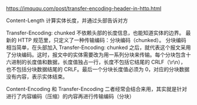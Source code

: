 https://imququ.com/post/transfer-encoding-header-in-http.html

Content-Length
计算实体长度，并通过头部告诉对方


Transfer-Encoding: chunked
不依赖头部的长度信息，也能知道实体的边界。
最新的 HTTP 规范里，只定义了一种传输编码：分块编码（chunked）。
分块编码相当简单，在头部加入 Transfer-Encoding: chunked 之后，就代表这个报文采用了分块编码。这时，报文中的实体需要改为用一系列分块来传输。每个分块包含十六进制的长度值和数据，长度值独占一行，长度不包括它结尾的 CRLF（\r\n），
也不包括分块数据结尾的 CRLF。最后一个分块长度值必须为 0，对应的分块数据没有内容，表示实体结束。



Content-Encoding 和 Transfer-Encoding 二者经常会结合来用，其实就是针对进行了内容编码（压缩）的内容再进行传输编码（分块）